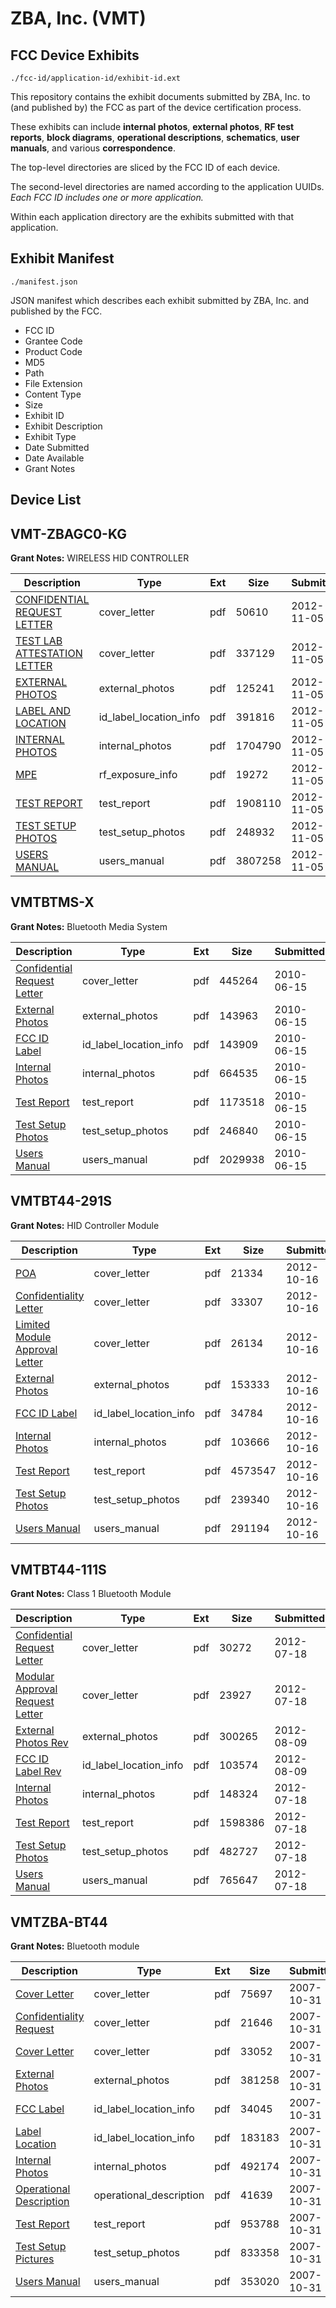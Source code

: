 # ZBA, Inc. (VMT)
## FCC Device Exhibits

```
./fcc-id/application-id/exhibit-id.ext
```

This repository contains the exhibit documents submitted by ZBA, Inc. to (and published by) the FCC as part of the device certification process.

These exhibits can include **internal photos**, **external photos**, **RF test reports**, **block diagrams**, **operational descriptions**, **schematics**, **user manuals**, and various **correspondence**.

The top-level directories are sliced by the FCC ID of each device.

The second-level directories are named according to the application UUIDs. *Each FCC ID includes one or more application.*

Within each application directory are the exhibits submitted with that application. 

## Exhibit Manifest

```
./manifest.json
```

JSON manifest which describes each exhibit submitted by ZBA, Inc. and published by the FCC.

- FCC ID
- Grantee Code
- Product Code
- MD5
- Path
- File Extension
- Content Type
- Size
- Exhibit ID
- Exhibit Description
- Exhibit Type
- Date Submitted
- Date Available
- Grant Notes

## Device List
## VMT-ZBAGC0-KG
**Grant Notes:** WIRELESS HID CONTROLLER

| Description | Type | Ext | Size | Submitted | Available |
| ----------- | ---- | --- | ---- | --------- | --------- |
| [CONFIDENTIAL REQUEST LETTER](VMT-ZBAGC0-KG/c85d020d82d5a1d5e054cb7b38963e33/1830597.pdf) | cover_letter | pdf | 50610 | 2012-11-05 | 2012-11-05 |
| [TEST LAB ATTESTATION LETTER](VMT-ZBAGC0-KG/c85d020d82d5a1d5e054cb7b38963e33/1830601.pdf) | cover_letter | pdf | 337129 | 2012-11-05 | 2012-11-05 |
| [EXTERNAL PHOTOS](VMT-ZBAGC0-KG/c85d020d82d5a1d5e054cb7b38963e33/1830596.pdf) | external_photos | pdf | 125241 | 2012-11-05 | 2012-11-05 |
| [LABEL AND LOCATION](VMT-ZBAGC0-KG/c85d020d82d5a1d5e054cb7b38963e33/1830599.pdf) | id_label_location_info | pdf | 391816 | 2012-11-05 | 2012-11-05 |
| [INTERNAL PHOTOS](VMT-ZBAGC0-KG/c85d020d82d5a1d5e054cb7b38963e33/1830598.pdf) | internal_photos | pdf | 1704790 | 2012-11-05 | 2012-11-05 |
| [MPE](VMT-ZBAGC0-KG/c85d020d82d5a1d5e054cb7b38963e33/1830600.pdf) | rf_exposure_info | pdf | 19272 | 2012-11-05 | 2012-11-05 |
| [TEST REPORT](VMT-ZBAGC0-KG/c85d020d82d5a1d5e054cb7b38963e33/1830593.pdf) | test_report | pdf | 1908110 | 2012-11-05 | 2012-11-05 |
| [TEST SETUP PHOTOS](VMT-ZBAGC0-KG/c85d020d82d5a1d5e054cb7b38963e33/1830602.pdf) | test_setup_photos | pdf | 248932 | 2012-11-05 | 2012-11-05 |
| [USERS MANUAL](VMT-ZBAGC0-KG/c85d020d82d5a1d5e054cb7b38963e33/1830594.pdf) | users_manual | pdf | 3807258 | 2012-11-05 | 2012-11-05 |
## VMTBTMS-X
**Grant Notes:** Bluetooth Media System

| Description | Type | Ext | Size | Submitted | Available |
| ----------- | ---- | --- | ---- | --------- | --------- |
| [Confidential Request Letter](VMTBTMS-X/d75d3ccabc988d2476bf9093c88771f3/1297092.pdf) | cover_letter | pdf | 445264 | 2010-06-15 | 2010-06-15 |
| [External Photos](VMTBTMS-X/d75d3ccabc988d2476bf9093c88771f3/1297093.pdf) | external_photos | pdf | 143963 | 2010-06-15 | 2010-06-15 |
| [FCC ID Label](VMTBTMS-X/d75d3ccabc988d2476bf9093c88771f3/1297094.pdf) | id_label_location_info | pdf | 143909 | 2010-06-15 | 2010-06-15 |
| [Internal Photos](VMTBTMS-X/d75d3ccabc988d2476bf9093c88771f3/1297095.pdf) | internal_photos | pdf | 664535 | 2010-06-15 | 2010-06-15 |
| [Test Report](VMTBTMS-X/d75d3ccabc988d2476bf9093c88771f3/1297098.pdf) | test_report | pdf | 1173518 | 2010-06-15 | 2010-06-15 |
| [Test Setup Photos](VMTBTMS-X/d75d3ccabc988d2476bf9093c88771f3/1297099.pdf) | test_setup_photos | pdf | 246840 | 2010-06-15 | 2010-06-15 |
| [Users Manual](VMTBTMS-X/d75d3ccabc988d2476bf9093c88771f3/1297100.pdf) | users_manual | pdf | 2029938 | 2010-06-15 | 2010-06-15 |
## VMTBT44-291S
**Grant Notes:** HID Controller Module

| Description | Type | Ext | Size | Submitted | Available |
| ----------- | ---- | --- | ---- | --------- | --------- |
| [POA](VMTBT44-291S/452434ac76ad5da0ce08de24f382d69e/1816503.pdf) | cover_letter | pdf | 21334 | 2012-10-16 | 2012-10-16 |
| [Confidentiality Letter](VMTBT44-291S/452434ac76ad5da0ce08de24f382d69e/1816504.pdf) | cover_letter | pdf | 33307 | 2012-10-16 | 2012-10-16 |
| [Limited Module Approval Letter](VMTBT44-291S/452434ac76ad5da0ce08de24f382d69e/1816505.pdf) | cover_letter | pdf | 26134 | 2012-10-16 | 2012-10-16 |
| [External Photos](VMTBT44-291S/452434ac76ad5da0ce08de24f382d69e/1816507.pdf) | external_photos | pdf | 153333 | 2012-10-16 | 2012-10-16 |
| [FCC ID Label](VMTBT44-291S/452434ac76ad5da0ce08de24f382d69e/1816508.pdf) | id_label_location_info | pdf | 34784 | 2012-10-16 | 2012-10-16 |
| [Internal Photos](VMTBT44-291S/452434ac76ad5da0ce08de24f382d69e/1816509.pdf) | internal_photos | pdf | 103666 | 2012-10-16 | 2012-10-16 |
| [Test Report](VMTBT44-291S/452434ac76ad5da0ce08de24f382d69e/1816512.pdf) | test_report | pdf | 4573547 | 2012-10-16 | 2012-10-16 |
| [Test Setup Photos](VMTBT44-291S/452434ac76ad5da0ce08de24f382d69e/1816513.pdf) | test_setup_photos | pdf | 239340 | 2012-10-16 | 2012-10-16 |
| [Users Manual](VMTBT44-291S/452434ac76ad5da0ce08de24f382d69e/1816514.pdf) | users_manual | pdf | 291194 | 2012-10-16 | 2012-10-16 |
## VMTBT44-111S
**Grant Notes:** Class 1 Bluetooth Module

| Description | Type | Ext | Size | Submitted | Available |
| ----------- | ---- | --- | ---- | --------- | --------- |
| [Confidential Request Letter](VMTBT44-111S/1bf62b156a57e21681756909bc7f7c3e/1746606.pdf) | cover_letter | pdf | 30272 | 2012-07-18 | 2012-07-18 |
| [Modular Approval Request Letter](VMTBT44-111S/1bf62b156a57e21681756909bc7f7c3e/1746607.pdf) | cover_letter | pdf | 23927 | 2012-07-18 | 2012-07-18 |
| [External Photos Rev](VMTBT44-111S/1bf62b156a57e21681756909bc7f7c3e/1763226.pdf) | external_photos | pdf | 300265 | 2012-08-09 | 2012-07-18 |
| [FCC ID Label Rev](VMTBT44-111S/1bf62b156a57e21681756909bc7f7c3e/1763227.pdf) | id_label_location_info | pdf | 103574 | 2012-08-09 | 2012-07-18 |
| [Internal Photos](VMTBT44-111S/1bf62b156a57e21681756909bc7f7c3e/1746610.pdf) | internal_photos | pdf | 148324 | 2012-07-18 | 2012-07-18 |
| [Test Report](VMTBT44-111S/1bf62b156a57e21681756909bc7f7c3e/1746613.pdf) | test_report | pdf | 1598386 | 2012-07-18 | 2012-07-18 |
| [Test Setup Photos](VMTBT44-111S/1bf62b156a57e21681756909bc7f7c3e/1746614.pdf) | test_setup_photos | pdf | 482727 | 2012-07-18 | 2012-07-18 |
| [Users Manual](VMTBT44-111S/1bf62b156a57e21681756909bc7f7c3e/1746615.pdf) | users_manual | pdf | 765647 | 2012-07-18 | 2012-07-18 |
## VMTZBA-BT44
**Grant Notes:** Bluetooth module

| Description | Type | Ext | Size | Submitted | Available |
| ----------- | ---- | --- | ---- | --------- | --------- |
| [Cover Letter](VMTZBA-BT44/3eb2125c0d59d73af11cbbab075cee76/862068.pdf) | cover_letter | pdf | 75697 | 2007-10-31 | 2007-10-31 |
| [Confidentiality Request](VMTZBA-BT44/3eb2125c0d59d73af11cbbab075cee76/862070.pdf) | cover_letter | pdf | 21646 | 2007-10-31 | 2007-10-31 |
| [Cover Letter](VMTZBA-BT44/3eb2125c0d59d73af11cbbab075cee76/862076.pdf) | cover_letter | pdf | 33052 | 2007-10-31 | 2007-10-31 |
| [External Photos](VMTZBA-BT44/3eb2125c0d59d73af11cbbab075cee76/862071.pdf) | external_photos | pdf | 381258 | 2007-10-31 | 2007-10-31 |
| [FCC Label](VMTZBA-BT44/3eb2125c0d59d73af11cbbab075cee76/862072.pdf) | id_label_location_info | pdf | 34045 | 2007-10-31 | 2007-10-31 |
| [Label Location](VMTZBA-BT44/3eb2125c0d59d73af11cbbab075cee76/862075.pdf) | id_label_location_info | pdf | 183183 | 2007-10-31 | 2007-10-31 |
| [Internal Photos](VMTZBA-BT44/3eb2125c0d59d73af11cbbab075cee76/862074.pdf) | internal_photos | pdf | 492174 | 2007-10-31 | 2007-10-31 |
| [Operational Description](VMTZBA-BT44/3eb2125c0d59d73af11cbbab075cee76/862077.pdf) | operational_description | pdf | 41639 | 2007-10-31 | 2007-10-31 |
| [Test Report](VMTZBA-BT44/3eb2125c0d59d73af11cbbab075cee76/862073.pdf) | test_report | pdf | 953788 | 2007-10-31 | 2007-10-31 |
| [Test Setup Pictures](VMTZBA-BT44/3eb2125c0d59d73af11cbbab075cee76/862079.pdf) | test_setup_photos | pdf | 833358 | 2007-10-31 | 2007-10-31 |
| [Users Manual](VMTZBA-BT44/3eb2125c0d59d73af11cbbab075cee76/862080.pdf) | users_manual | pdf | 353020 | 2007-10-31 | 2007-10-31 |
